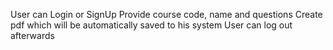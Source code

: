 User can Login or SignUp
Provide course code, name and questions
Create pdf which will be automatically saved to his system
User can log out afterwards
